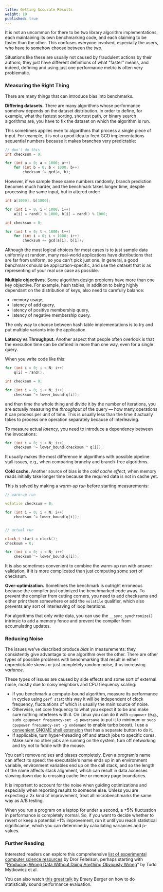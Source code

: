 ```yaml
---
title: Getting Accurate Results
weight: 10
published: true
---
```


It is not an uncommon for there to be two library algorithm implementations, each maintaining its own benchmarking code, and each claiming to be faster than the other. This confuses everyone involved, especially the users, who have to somehow choose between the two.

Situations like these are usually not caused by fraudulent actions by their authors; they just have different definitions of what "faster" means, and indeed, defining and using just one performance metric is often very problematic.

### Measuring the Right Thing

There are many things that can introduce bias into benchmarks.

**Differing datasets.** There are many algorithms whose performance somehow depends on the dataset distribution. In order to define, for example, what the fastest sorting, shortest path, or binary search algorithms are, you have to fix the dataset on which the algorithm is run.

This sometimes applies even to algorithms that process a single piece of input. For example, it is not a good idea to feed GCD implementations sequential numbers because it makes branches very predictable:

```c++
// don't do this
int checksum = 0;

for (int a = 0; a < 1000; a++)
    for (int b = 0; b < 1000; b++)
        checksum ^= gcd(a, b);
```

However, if we sample these same numbers randomly, branch prediction becomes much harder, and the benchmark takes longer time, despite processing the same input, but in altered order:

```c++
int a[1000], b[1000];

for (int i = 0; i < 1000; i++)
    a[i] = rand() % 1000, b[i] = rand() % 1000;

int checksum = 0;

for (int t = 0; t < 1000; t++)
    for (int i = 0; i < 1000; i++)
        checksum += gcd(a[i], b[i]);
```


Although the most logical choices for most cases is to just sample data uniformly at random, many real-world applications have distributions that are far from uniform, so you can't pick just one. In general, a good benchmark should be application-specific, and use the dataset that is as representing of your real use case as possible.

<!--

People report things they like to report and leave out the things they don't.

To put numbers in perspective, use statistics like "ns per query" or "cycles per byte" instead of wall clock whenever it is applicable. When you start to approach very high levels of performance, it makes sense to calculate what the theoretically maximal performance is and start thinking about your algorithm performance as a fraction of it.

Similar to how Americans report pre-tax salary, Americans use non-PPP-adjusted stats, attention-seeking startups report revenue instead of profit, performance engineers report the best version of benchmark if not stated otherwise.


This happens especially often for data structures, and in general for algorithms whose performance somehow depends on the dataset distribution.

-->

**Multiple objectives.** Some algorithm design problems have more than one key objective. For example, hash tables, in addition to being highly dependant on the distribution of keys, also need to carefully balance:

- memory usage,
- latency of add query,
- latency of positive membership query,
- latency of negative membership query.

The only way to choose between hash table implementations is to try and put multiple variants into the application.

**Latency vs Throughput.** Another aspect that people often overlook is that the execution time can be defined in more than one way, even for a single query.

When you write code like this:

```c++
for (int i = 0; i < N; i++)
    q[i] = rand();

int checksum = 0;

for (int i = 0; i < N; i++)
    checksum ^= lower_bound(q[i]);
```

and then time the whole thing and divide it by the number of iterations, you are actually measuring the *throughput* of the query — how many operations it can process per unit of time. This is usually less than the time it actually takes to process one operation separately because of interleaving.

To measure actual *latency*, you need to introduce a dependency between the invocations:

```c++
for (int i = 0; i < N; i++)
    checksum ^= lower_bound(checksum ^ q[i]);
```

It usually makes the most difference in algorithms with possible pipeline stall issues, e.g., when comparing branchy and branch-free algorithms.

**Cold cache.** Another source of bias is the *cold cache effect*, when memory reads initially take longer time because the required data is not in cache yet.

This is solved by making a *warm-up run* before starting measurements:

```c++
// warm-up run

volatile checksum = 0;

for (int i = 0; i < N; i++)
    checksum ^= lower_bound(q[i]);


// actual run

clock_t start = clock();
checksum = 0;

for (int i = 0; i < N; i++)
    checksum ^= lower_bound(q[i]);
```

It is also sometimes convenient to combine the warm-up run with answer validation, if it is more complicated than just computing some sort of checksum.

**Over-optimization.** Sometimes the benchmark is outright erroneous because the compiler just optimized the benchmarked code away. To prevent the compiler from cutting corners, you need to add checksums and either print them somewhere or add the `volatile` qualifier, which also prevents any sort of interleaving of loop iterations.

For algorithms that only write data, you can use the `__sync_synchronize()` intrinsic to add a memory fence and prevent the compiler from accumulating updates.

### Reducing Noise

<!--

https://github.com/sosy-lab/benchexec

-->

The issues we've described produce *bias* in measurements: they consistently give advantage to one algorithm over the other. There are other types of possible problems with benchmarking that result in either unpredictable skews or just completely random noise, thus increasing *variance*.

These types of issues are caused by side effects and some sort of external noise, mostly due to noisy neighbors and CPU frequency scaling:

- If you benchmark a compute-bound algorithm, measure its performance in cycles using `perf stat`: this way it will be independent of clock frequency, fluctuations of which is usually the main source of noise.
- Otherwise, set core frequency to what you expect it to be and make sure nothing interferes with it. On Linux you can do it with `cpupower` (e.g., `sudo cpupower frequency-set -g powersave` to put it to minimum or `sudo cpupower frequency-set -g ondemand` to enable turbo boost). I use a [convenient GNOME shell extension](https://extensions.gnome.org/extension/1082/cpufreq/) that has a separate button to do it.
- If applicable, turn hyper-threading off and attach jobs to specific cores. Make sure no other jobs are running on the system, turn off networking and try not to fiddle with the mouse.

You can't remove noises and biases completely. Even a program's name can affect its speed: the executable's name ends up in an environment variable, environment variables end up on the call stack, and so the length of the name affects stack alignment, which can result in data accesses slowing down due to crossing cache line or memory page boundaries.

It is important to account for the noise when guiding optimizations and especially when reporting results to someone else. Unless you are expecting a 2x kind of improvement, treat all microbenchmarks the same way as A/B testing.

When you run a program on a laptop for under a second, a ±5% fluctuation in performance is completely normal. So, if you want to decide whether to revert or keep a potential +1% improvement, run it until you reach statistical significance, which you can determine by calculating variances and p-values.

### Further Reading

Interested readers can explore this comprehensive [list of experimental computer science resources](https://www.cs.huji.ac.il/w~feit/exp/related.html) by Dror Feitelson, perhaps starting with "[Producing Wrong Data Without Doing Anything Obviously Wrong](http://eecs.northwestern.edu/~robby/courses/322-2013-spring/mytkowicz-wrong-data.pdf)" by Todd Mytkowicz et al.

You can also watch [this great talk](https://www.youtube.com/watch?v=r-TLSBdHe1A) by Emery Berger on how to do statistically sound performance evaluation.
